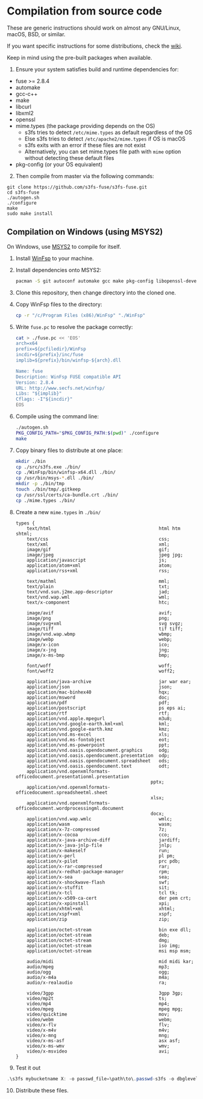# Compilation from source code

These are generic instructions should work on almost any GNU/Linux, macOS, BSD, or similar.

If you want specific instructions for some distributions, check the [wiki](https://github.com/s3fs-fuse/s3fs-fuse/wiki/Installation-Notes).

Keep in mind using the pre-built packages when available.

1. Ensure your system satisfies build and runtime dependencies for:

* fuse >= 2.8.4
* automake
* gcc-c++
* make
* libcurl
* libxml2
* openssl
* mime.types (the package providing depends on the OS)
	* s3fs tries to detect `/etc/mime.types` as default regardless of the OS
	* Else s3fs tries to detect `/etc/apache2/mime.types` if OS is macOS
	* s3fs exits with an error if these files are not exist
	* Alternatively, you can set mime.types file path with `mime` option without detecting these default files
* pkg-config (or your OS equivalent)

2. Then compile from master via the following commands:

```
git clone https://github.com/s3fs-fuse/s3fs-fuse.git
cd s3fs-fuse
./autogen.sh
./configure
make
sudo make install
```

## Compilation on Windows (using MSYS2)

On Windows, use [MSYS2](https://www.msys2.org/) to compile for itself.

1. Install [WinFsp](https://github.com/billziss-gh/winfsp) to your machine.
2. Install dependencies onto MSYS2:

   ```sh
   pacman -S git autoconf automake gcc make pkg-config libopenssl-devel libcurl-devel libxml2-devel libzstd-devel
   ```

3. Clone this repository, then change directory into the cloned one.
4. Copy WinFsp files to the directory:

   ```sh
   cp -r "/c/Program Files (x86)/WinFsp" "./WinFsp"
   ```

5. Write `fuse.pc` to resolve the package correctly:

   ```sh
   cat > ./fuse.pc << 'EOS'
   arch=x64
   prefix=${pcfiledir}/WinFsp
   incdir=${prefix}/inc/fuse
   implib=${prefix}/bin/winfsp-${arch}.dll

   Name: fuse
   Description: WinFsp FUSE compatible API
   Version: 2.8.4
   URL: http://www.secfs.net/winfsp/
   Libs: "${implib}"
   Cflags: -I"${incdir}"
   EOS
   ```

6. Compile using the command line:

   ```sh
   ./autogen.sh
   PKG_CONFIG_PATH="$PKG_CONFIG_PATH:$(pwd)" ./configure
   make
   ```

7. Copy binary files to distribute at one place:

   ```sh
   mkdir ./bin
   cp ./src/s3fs.exe ./bin/
   cp ./WinFsp/bin/winfsp-x64.dll ./bin/
   cp /usr/bin/msys-*.dll ./bin/
   mkdir -p ./bin/tmp
   touch ./bin/tmp/.gitkeep
   cp /usr/ssl/certs/ca-bundle.crt ./bin/
   cp ./mime.types ./bin/
   ```

8. Create a new `mime.types` in `./bin/`
   ```
   types {
       text/html                                        html htm shtml;
       text/css                                         css;
       text/xml                                         xml;
       image/gif                                        gif;
       image/jpeg                                       jpeg jpg;
       application/javascript                           js;
       application/atom+xml                             atom;
       application/rss+xml                              rss;

       text/mathml                                      mml;
       text/plain                                       txt;
       text/vnd.sun.j2me.app-descriptor                 jad;
       text/vnd.wap.wml                                 wml;
       text/x-component                                 htc;

       image/avif                                       avif;
       image/png                                        png;
       image/svg+xml                                    svg svgz;
       image/tiff                                       tif tiff;
       image/vnd.wap.wbmp                               wbmp;
       image/webp                                       webp;
       image/x-icon                                     ico;
       image/x-jng                                      jng;
       image/x-ms-bmp                                   bmp;

       font/woff                                        woff;
       font/woff2                                       woff2;

       application/java-archive                         jar war ear;
       application/json                                 json;
       application/mac-binhex40                         hqx;
       application/msword                               doc;
       application/pdf                                  pdf;
       application/postscript                           ps eps ai;
       application/rtf                                  rtf;
       application/vnd.apple.mpegurl                    m3u8;
       application/vnd.google-earth.kml+xml             kml;
       application/vnd.google-earth.kmz                 kmz;
       application/vnd.ms-excel                         xls;
       application/vnd.ms-fontobject                    eot;
       application/vnd.ms-powerpoint                    ppt;
       application/vnd.oasis.opendocument.graphics      odg;
       application/vnd.oasis.opendocument.presentation  odp;
       application/vnd.oasis.opendocument.spreadsheet   ods;
       application/vnd.oasis.opendocument.text          odt;
       application/vnd.openxmlformats-officedocument.presentationml.presentation
                                                     pptx;
       application/vnd.openxmlformats-officedocument.spreadsheetml.sheet
                                                     xlsx;
       application/vnd.openxmlformats-officedocument.wordprocessingml.document
                                                     docx;
       application/vnd.wap.wmlc                         wmlc;
       application/wasm                                 wasm;
       application/x-7z-compressed                      7z;
       application/x-cocoa                              cco;
       application/x-java-archive-diff                  jardiff;
       application/x-java-jnlp-file                     jnlp;
       application/x-makeself                           run;
       application/x-perl                               pl pm;
       application/x-pilot                              prc pdb;
       application/x-rar-compressed                     rar;
       application/x-redhat-package-manager             rpm;
       application/x-sea                                sea;
       application/x-shockwave-flash                    swf;
       application/x-stuffit                            sit;
       application/x-tcl                                tcl tk;
       application/x-x509-ca-cert                       der pem crt;
       application/x-xpinstall                          xpi;
       application/xhtml+xml                            xhtml;
       application/xspf+xml                             xspf;
       application/zip                                  zip;

       application/octet-stream                         bin exe dll;
       application/octet-stream                         deb;
       application/octet-stream                         dmg;
       application/octet-stream                         iso img;
       application/octet-stream                         msi msp msm;

       audio/midi                                       mid midi kar;
       audio/mpeg                                       mp3;
       audio/ogg                                        ogg;
       audio/x-m4a                                      m4a;
       audio/x-realaudio                                ra;

       video/3gpp                                       3gpp 3gp;
       video/mp2t                                       ts;
       video/mp4                                        mp4;
       video/mpeg                                       mpeg mpg;
       video/quicktime                                  mov;
       video/webm                                       webm;
       video/x-flv                                      flv;
       video/x-m4v                                      m4v;
       video/x-mng                                      mng;
       video/x-ms-asf                                   asx asf;
       video/x-ms-wmv                                   wmv;
       video/x-msvideo                                  avi;
   }
   ```

9. Test it out
```powershell
.\s3fs mybucketname X: -o passwd_file=\path\to\.passwd-s3fs -o dbglevel=info -f -o mask=000 -o umask=000
```
10. Distribute these files.
